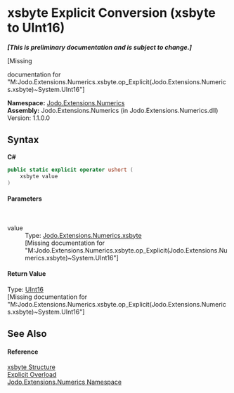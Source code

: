 # xsbyte&nbsp;Explicit Conversion (xsbyte to UInt16)
 _**\[This is preliminary documentation and is subject to change.\]**_

\[Missing <summary> documentation for "M:Jodo.Extensions.Numerics.xsbyte.op_Explicit(Jodo.Extensions.Numerics.xsbyte)~System.UInt16"\]

**Namespace:**&nbsp;<a href="N_Jodo_Extensions_Numerics">Jodo.Extensions.Numerics</a><br />**Assembly:**&nbsp;Jodo.Extensions.Numerics (in Jodo.Extensions.Numerics.dll) Version: 1.1.0.0

## Syntax

**C#**<br />
``` C#
public static explicit operator ushort (
	xsbyte value
)
```


#### Parameters
&nbsp;<dl><dt>value</dt><dd>Type: <a href="T_Jodo_Extensions_Numerics_xsbyte">Jodo.Extensions.Numerics.xsbyte</a><br />\[Missing <param name="value"/> documentation for "M:Jodo.Extensions.Numerics.xsbyte.op_Explicit(Jodo.Extensions.Numerics.xsbyte)~System.UInt16"\]</dd></dl>

#### Return Value
Type: <a href="https://docs.microsoft.com/dotnet/api/system.uint16" target="_blank" rel="noopener noreferrer">UInt16</a><br />\[Missing <returns> documentation for "M:Jodo.Extensions.Numerics.xsbyte.op_Explicit(Jodo.Extensions.Numerics.xsbyte)~System.UInt16"\]

## See Also


#### Reference
<a href="T_Jodo_Extensions_Numerics_xsbyte">xsbyte Structure</a><br /><a href="Overload_Jodo_Extensions_Numerics_xsbyte_op_Explicit">Explicit Overload</a><br /><a href="N_Jodo_Extensions_Numerics">Jodo.Extensions.Numerics Namespace</a><br />